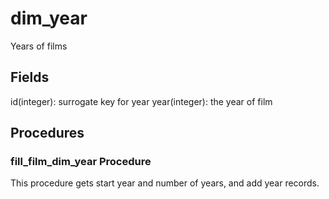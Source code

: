 # dim_year

Years of films

## Fields

id(integer): surrogate key for year
year(integer): the year of film

## Procedures

### fill_film_dim_year Procedure

This procedure gets start year and number of years, and add year records.
